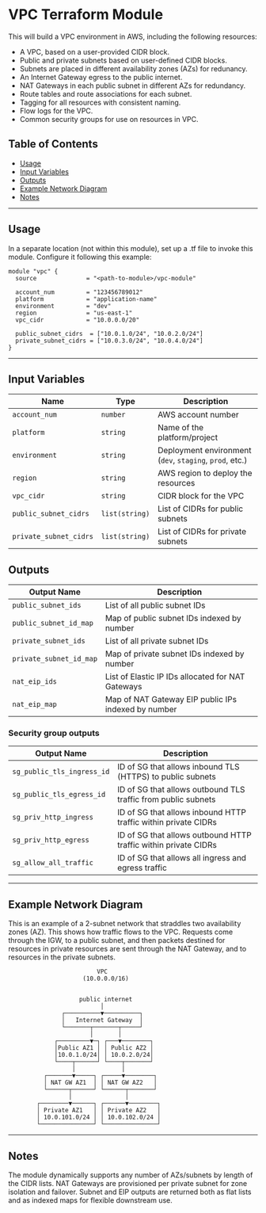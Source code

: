 # VPC Terraform Module

This will build a VPC environment in AWS, including the following resources:

- A VPC, based on a user-provided CIDR block.
- Public and private subnets based on user-defined CIDR blocks.
- Subnets are placed in different availability zones (AZs) for redunancy.
- An Internet Gateway egress to the public internet.
- NAT Gateways in each public subnet in different AZs for redundancy.
- Route tables and route associations for each subnet.
- Tagging for all resources with consistent naming.
- Flow logs for the VPC. 
- Common security groups for use on resources in VPC.

## Table of Contents

- [Usage](#usage)
- [Input Variables](#input-variables)
- [Outputs](#outputs)
- [Example Network Diagram](#example-network-diagram)
- [Notes](#notes)

---

## Usage
In a separate location (not within this module), set up a .tf file to invoke 
this module. Configure it following this example:

```hcl
module "vpc" {
  source              = "<path-to-module>/vpc-module"

  account_num         = "123456789012"
  platform            = "application-name"
  environment         = "dev"
  region              = "us-east-1"
  vpc_cidr            = "10.0.0.0/20"

  public_subnet_cidrs  = ["10.0.1.0/24", "10.0.2.0/24"]
  private_subnet_cidrs = ["10.0.3.0/24", "10.0.4.0/24"]
}
```

---

## Input Variables
| Name                   | Type           | Description                                             |
| ---------------------- | -------------- | ------------------------------------------------------- |
| `account_num`          | `number`       | AWS account number                                      |
| `platform`             | `string`       | Name of the platform/project                            |
| `environment`          | `string`       | Deployment environment (`dev`, `staging`, `prod`, etc.) |
| `region`               | `string`       | AWS region to deploy the resources                      |
| `vpc_cidr`             | `string`       | CIDR block for the VPC                                  |
| `public_subnet_cidrs`  | `list(string)` | List of CIDRs for public subnets                        |
| `private_subnet_cidrs` | `list(string)` | List of CIDRs for private subnets                       |


## Outputs
| Output Name             | Description                                         |
| ----------------------- | --------------------------------------------------- |
| `public_subnet_ids`     | List of all public subnet IDs                       |
| `public_subnet_id_map`  | Map of public subnet IDs indexed by number          |
| `private_subnet_ids`    | List of all private subnet IDs                      |
| `private_subnet_id_map` | Map of private subnet IDs indexed by number         |
| `nat_eip_ids`           | List of Elastic IP IDs allocated for NAT Gateways   |
| `nat_eip_map`           | Map of NAT Gateway EIP public IPs indexed by number |


### Security group outputs
| Output Name                | Description                                                     |
| -------------------------- | --------------------------------------------------------------- |
| `sg_public_tls_ingress_id` | ID of SG that allows inbound TLS (HTTPS) to public subnets      |
| `sg_public_tls_egress_id`  | ID of SG that allows outbound TLS traffic from public subnets   |
| `sg_priv_http_ingress`     | ID of SG that allows inbound HTTP traffic within private CIDRs  |
| `sg_priv_http_egress`      | ID of SG that allows outbound HTTP traffic within private CIDRs |
| `sg_allow_all_traffic`     | ID of SG that allows all ingress and egress traffic             |


---

## Example Network Diagram
This is an example of a 2-subnet network that straddles two availability zones (AZ).
This shows how traffic flows to the VPC. Requests come through the IGW, to a public 
subnet, and then packets destined for resources in private resources are sent through 
the NAT Gateway, and to resources in the private subnets. 

                             VPC              
                         (10.0.0.0/16)         
    
    
                        public internet
                              │
                   ┌──────────▼──────────┐
                   │   Internet Gateway  │
                   └───────┬───────┬─────┘
                           │       │
                 ┌─────────▼─┐ ┌───▼────────┐
                 │Public AZ1 │ │ Public AZ2 │
                 │10.0.1.0/24│ │ 10.0.2.0/24│
                 └────┬──────┘ └────┬───────┘
                      │             │
              ┌───────▼─────┐ ┌─────▼────────┐
              │ NAT GW AZ1  │ │ NAT GW AZ2   │
              └──────┬──────┘ └──────┬───────┘
                     │               │
            ┌────────▼──────┐ ┌──────▼────────┐
            │ Private AZ1   │ │ Private AZ2   │
            │ 10.0.101.0/24 │ │ 10.0.102.0/24 │
            └───────────────┘ └───────────────┘
    
---

## Notes
The module dynamically supports any number of AZs/subnets by length of the CIDR lists.
NAT Gateways are provisioned per private subnet for zone isolation and failover.
Subnet and EIP outputs are returned both as flat lists and as indexed maps for flexible downstream use.
